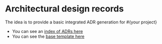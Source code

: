 # Architectural design records
The idea is to provide a basic integrated ADR generation for #{your project}
  - You can see an [index of ADRs here](./index.md)
  - You can see the [base template here](./template.md)